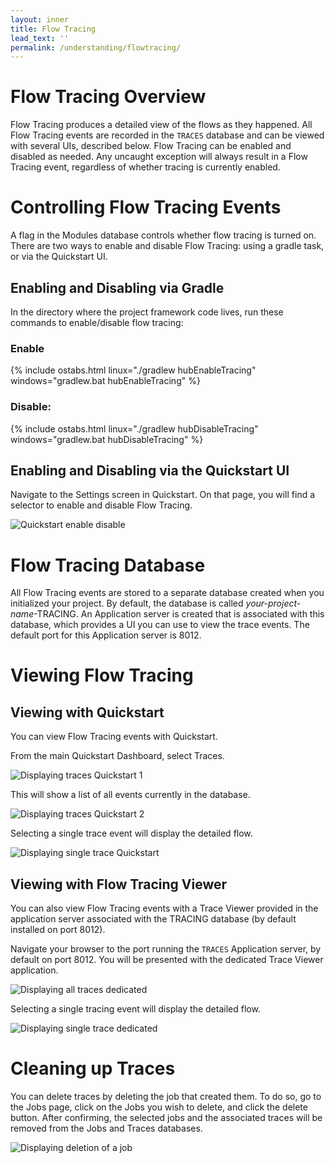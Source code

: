 ```yaml
---
layout: inner
title: Flow Tracing
lead_text: ''
permalink: /understanding/flowtracing/
---
```


# Flow Tracing Overview
Flow Tracing produces a detailed view of the flows as they happened. All Flow Tracing events are recorded in the `TRACES` database and can be viewed with several UIs, described below. Flow Tracing can be enabled and disabled as needed. Any uncaught exception will always result in a Flow Tracing event, regardless of whether tracing is currently enabled.

# Controlling Flow Tracing Events
A flag in the Modules database controls whether flow tracing is turned on. There are two ways to enable and disable Flow Tracing: using a gradle task, or via the Quickstart UI.

## Enabling and Disabling via Gradle
In the directory where the project framework code lives, run these commands to enable/disable flow tracing:

### Enable
{% include ostabs.html linux="./gradlew hubEnableTracing" windows="gradlew.bat hubEnableTracing" %}

### Disable:
{% include ostabs.html linux="./gradlew hubDisableTracing" windows="gradlew.bat hubDisableTracing" %}

## Enabling and Disabling via the Quickstart UI
Navigate to the Settings screen in Quickstart. On that page, you will find a selector to enable and disable Flow Tracing.

![Quickstart enable disable]({{site.baseurl}}/images/traces/FlowTracingEnableDisableViaQuickStart.png)

# Flow Tracing Database
All Flow Tracing events are stored to a separate database created when you initialized your project. By default, the database is called _your-project-name_-TRACING. An Application server is created that is associated with this database, which provides a UI you can use to view the trace events. The default port for this Application server is 8012.

# Viewing Flow Tracing
## Viewing with Quickstart
You can view Flow Tracing events with Quickstart.

From the main Quickstart Dashboard, select Traces.

![Displaying traces Quickstart 1]({{site.baseurl}}/images/traces/DisplayingTracingInQuickstartScreen1.png)

This will show a list of all events currently in the database.

![Displaying traces Quickstart 2]({{site.baseurl}}/images/traces/DisplayingTracingInQuickstartScreen2.png)

Selecting a single trace event will display the detailed flow.

![Displaying single trace Quickstart]({{site.baseurl}}/images/traces/DisplayingSingleTraceInQuickstart.png)

## Viewing with Flow Tracing Viewer
You can also view Flow Tracing events with a Trace Viewer provided in the application server associated with the TRACING database (by default installed on port 8012).

Navigate your browser to the port running the `TRACES` Application server, by default on port 8012. You will be presented with the dedicated Trace Viewer application.

![Displaying all traces dedicated]({{site.baseurl}}/images/traces/DisplayingTracingInDedicatedApp.png)

Selecting a single tracing event will display the detailed flow.

![Displaying single trace dedicated]({{site.baseurl}}/images/traces/DisplayingSingleTraceInDedicatedApp.png)

# Cleaning up Traces
You can delete traces by deleting the job that created them. To do so, go to the Jobs page, click on the Jobs you wish to delete, and click the delete button. After confirming, the selected jobs and the associated traces will be removed from the Jobs and Traces databases. 

![Displaying deletion of a job]({{site.baseurl}}/images/traces/DeleteJobs.png)
